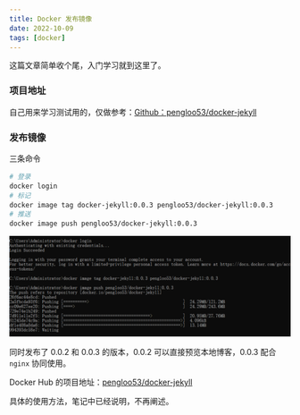 ```yaml
---
title: Docker 发布镜像
date: 2022-10-09
tags: [docker]
---
```


这篇文章简单收个尾，入门学习就到这里了。

### 项目地址

自己用来学习测试用的，仅做参考：[Github：pengloo53/docker-jekyll](https://github.com/pengloo53/docker-jekyll)

### 发布镜像

三条命令

```bash
# 登录
docker login
# 标记
docker image tag docker-jekyll:0.0.3 pengloo53/docker-jekyll:0.0.3
# 推送
docker image push pengloo53/docker-jekyll:0.0.3
```

![](/image/docker/image-20221009171903171.png)

同时发布了 0.0.2 和 0.0.3 的版本，0.0.2 可以直接预览本地博客，0.0.3 配合 `nginx` 协同使用。

Docker Hub 的项目地址：[pengloo53/docker-jekyll](https://hub.docker.com/r/pengloo53/docker-jekyll/tags)

具体的使用方法，笔记中已经说明，不再阐述。